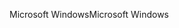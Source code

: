 <span data-ttu-id="5b402-101">Microsoft Windows</span><span class="sxs-lookup"><span data-stu-id="5b402-101">Microsoft Windows</span></span>